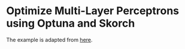 # Optimize Multi-Layer Perceptrons using Optuna and Skorch

The example is adapted from [here](https://github.com/optuna/optuna-examples/blob/main/pytorch/skorch_simple.py).